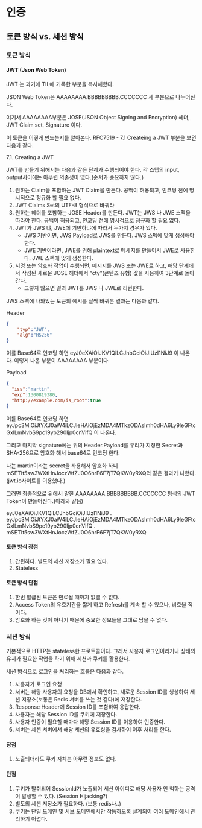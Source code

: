 # 인증

## 토큰 방식 vs. 세션 방식

### 토큰 방식

#### JWT (Json Web Token)

JWT 는 과거에 TIL에 기록한 부분을 복사해왔다.

JSON Web Token은 AAAAAAAA.BBBBBBBBB.CCCCCCC 세 부분으로 나누어진다.

여기서 AAAAAAAA부분은 JOSE(JSON Object Signing and Encryption) 헤더, JWT Claim set, Signature 이다.

이 토큰을 어떻게 만드는지를 알아본다. RFC7519 - 7.1 Createing a JWT 부분을 보면 다음과 같다.

7.1. Creating a JWT

JWT를 만들기 위해서는 다음과 같은 단계가 수행되어야 한다. 각 스텝의 input, output사이에는 아무련 의존성이 없다.(순서가 중요하지 않다.)

1. 원하는 Claim을 포함하는 JWT Claim을 만든다. 공백이 허용되고, 인코딩 전에 명시적으로 정규화 할 필요 없다.
2. JWT Claims Set의 UTF-8 형식으로 바꿔라
3. 원하는 헤더를 포함하는 JOSE Header를 만든다. JWT는 JWS 나 JWE 스펙을 따라야 한다. 공백이 허용되고, 인코딩 전에 명시적으로 정규화 할 필요 없다.
4. JWT가 JWS 냐, JWE에 기반하냐에 따라서 두가지 경우가 있다.
   - JWS 기반이면, JWS Payload로 JWS를 만든다. JWS 스펙에 맞게 생성해야한다.
   - JWE 기반이라면, JWE를 위해 plaintext로 메세지를 만들어서 JWE로 사용한다. JWE 스펙에 맞게 생성한다.
5. 서명 또는 암호화 작업이 수행되면, 메시지를 JWS 또는 JWE로 하고, 해당 단계에서 작성된 새로운 JOSE 헤더에서 “cty”(콘텐츠 유형) 값을 사용하여 3단계로 돌아간다.
   - 그렇지 않으면 결과 JWT를 JWS 나 JWE로 리턴한다.

JWS 스펙에 나와있는 토큰의 예시를 살짝 바꿔본 결과는 다음과 같다.

Header

```json
{
    "typ":"JWT",
    "alg":"HS256"
}
```

이를 Base64로 인코딩 하면 eyJ0eXAiOiJKV1QiLCJhbGciOiJIUzI1NiJ9 이 나온다. 이렇게 나온 부분이 AAAAAAAA 부분이다.

Payload

```json
{
  "iss":"martin",
  "exp":1300819380,
  "http://example.com/is_root":true
}
```

이를 Base64로 인코딩 하면 eyJpc3MiOiJtYXJ0aW4iLCJleHAiOjEzMDA4MTkzODAsImh0dHA6Ly9leGFtcGxlLmNvbS9pc19yb290Ijp0cnVlfQ 이 나온다.

그리고 마지막 signature에는 위의 Header.Payload를 우리가 지정한 Secret과 SHA-256으로 암호화 해서 base64로 인코딩 한다.

나는 martin이라는 secret을 사용해서 암호화 하니 mSETIt5sw3WXtHnJoczWfZJ0O6hrF6F7jT7QKW0yRXQ와 같은 결과가 나왔다. (jwt.io사이트를 이용했다.)

그러면 최종적으로 위에서 말한 AAAAAAAA.BBBBBBBBB.CCCCCCC 형식의 JWT Token이 만들어진다.(아래와 같음)

eyJ0eXAiOiJKV1QiLCJhbGciOiJIUzI1NiJ9
.
eyJpc3MiOiJtYXJ0aW4iLCJleHAiOjEzMDA4MTkzODAsImh0dHA6Ly9leGFtcGxlLmNvbS9pc19yb290Ijp0cnVlfQ
.
mSETIt5sw3WXtHnJoczWfZJ0O6hrF6F7jT7QKW0yRXQ

#### 토큰 방식 장점

1. 간편하다. 별도의 세션 저장소가 필요 없다.
2. Stateless

#### 토큰 방식 단점

1. 한번 발급된 토큰은 만료될 때까지 없앨 수 없다.
2. Access Token의 유효기간을 짧게 하고 Refresh를 계속 할 수 있으나, 비효율 적이다.
3. 암호화 하는 것이 아니기 때문에 중요한 정보들을 그대로 담을 수 없다.

### 세션 방식

기본적으로 HTTP는 stateless한 프로토콜이다. 그래서 사용자 로그인이라거나 상태의 유지가 필요한 작업을 하기 위해 세션과 쿠키를 활용한다.

세션 방식으로 로그인을 처리하는 흐름은 다음과 같다.

1. 사용자가 로그인 요청
2. 서버는 해당 사용자의 요청을 DB에서 확인하고, 새로운 Session ID를 생성하여 세션 저장소(보통은 Redis 서버를 쓰는 것 같다)에 저장한다.
3. Response Header에 Session ID를 포함하여 응답한다.
4. 사용자는 해당 Session ID를 쿠키에 저장한다.
5. 사용자 인증이 필요할 때마다 해당 Session ID를 이용하여 인증한다.
6. 서버는 세션 서버에서 해당 세션의 유효성을 검사하여 이후 처리를 한다.

#### 장점

1. 노출되더라도 쿠키 자체는 아무런 정보도 없다.

#### 단점

1. 쿠키가 탈취되어 SessionId가 노출되어 세션 아이디로 해당 사용자 인 척하는 공격이 발생할 수 있다. (Session Hijacking?)
2. 별도의 세션 저장소가 필요하다. (보통 redis나..)
3. 쿠키는 단일 도메인 및 서브 도메인에서만 작동하도록 설계되어 여러 도메인에서 관리하기 어렵다.
